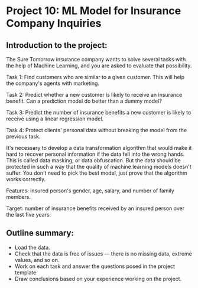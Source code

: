 # Project 10: ML Model for Insurance Company Inquiries

## Introduction to the project:

The Sure Tomorrow insurance company wants to solve several tasks with the help of Machine Learning, and you are asked to evaluate that possibility.

Task 1: Find customers who are similar to a given customer. This will help the company's agents with marketing.

Task 2: Predict whether a new customer is likely to receive an insurance benefit. Can a prediction model do better than a dummy model?

Task 3: Predict the number of insurance benefits a new customer is likely to receive using a linear regression model.

Task 4: Protect clients' personal data without breaking the model from the previous task.

It's necessary to develop a data transformation algorithm that would make it hard to recover personal information if the data fell into the wrong hands. This is called data masking, or data obfuscation. But the data should be protected in such a way that the quality of machine learning models doesn't suffer. You don't need to pick the best model, just prove that the algorithm works correctly.

Features: insured person's gender, age, salary, and number of family members.

Target: number of insurance benefits received by an insured person over the last five years.

## Outline summary:

* Load the data.
* Check that the data is free of issues — there is no missing data, extreme values, and so on.
* Work on each task and answer the questions posed in the project template.
* Draw conclusions based on your experience working on the project.
